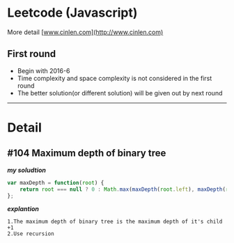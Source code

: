 # Leetcode (Javascript)
More detail [www.cinlen.com](http://www.cinlen.com)
## First round
* Begin with 2016-6
* Time complexity and space complexity is not considered in the first round
* The better solution(or different solution) will be given out by next round

***

# Detail
## #104 Maximum depth of binary tree
_**my soludtion**_
```javascript
var maxDepth = function(root) {
    return root === null ? 0 : Math.max(maxDepth(root.left), maxDepth(root.right)) + 1;
};
```
_**explantion**_
```
1.The maximum depth of binary tree is the maximum depth of it's child +1
2.Use recursion
```


